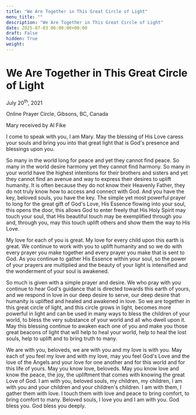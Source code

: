 ```yaml
---
title: "We Are Together in This Great Circle of Light"
menu_title: ""
description: "We Are Together in This Great Circle of Light"
date: 2025-07-03 06:00:00+00:00
draft: False
hidden: True
weight:
---
```

# We Are Together in This Great Circle of Light

July 20<sup>th</sup>, 2021

Online Prayer Circle, Gibsons, BC, Canada

Mary received by Al Fike

I come to speak with you, I am Mary. May the blessing of His Love caress your souls and bring you into that great light that is God's presence and blessings upon you.

So many in the world long for peace and yet they cannot find peace. So many in the world desire harmony yet they cannot find harmony. So many in your world have the highest intentions for their brothers and sisters and yet they cannot find an avenue and way to express their desires to uplift humanity. It is often because they do not know their Heavenly Father, they do not truly know how to access and connect with God. And you have the key, beloved souls, you have the key. The simple yet most powerful prayer to long for the great gift of God's Love, His Essence flowing into your soul, this opens the door, this allows God to enter freely that His Holy Spirit may touch your soul, that His beautiful touch may be exemplified through you and, through you, may this touch uplift others and show them the way to His Love.

My love for each of you is great. My love for every child upon this earth is great. We continue to work with you to uplift humanity and so we do with every prayer you make together and every prayer you make that is sent to God. As you continue to gather His Essence within your soul, so the power of your prayers are multiplied and the beauty of your light is intensified and the wonderment of your soul is awakened.

So much is given with a simple prayer and desire. We who pray with you continue to hear God's guidance that is directed towards this earth of yours, and we respond in love in our deep desire to serve, our deep desire that humanity is uplifted and healed and awakened in love. So we are together in this great circle of light, and this circle grows in light, becomes more powerful in light and can be used in many ways to bless the children of your world, to bless the very substance of your world and all who dwell upon it. May this blessing continue to awaken each one of you and make you those great beacons of light that will help to heal your world, help to heal the lost souls, help to uplift and to bring truth to many.

We are with you, beloveds, we are with you and my love is with you. May each of you feel my love and with my love, may you feel God's Love and the love of the Angels and your love for one another and for this world and for this life of yours. May you know love, beloveds. May you know love and know the peace, the joy, the upliftment that comes with knowing the great Love of God. I am with you, beloved souls, my children, my children, I am with you and your children and your children's children. I am with them, I gather them with love. I touch them with love and peace to bring comfort, to bring comfort to many. Beloved souls, I love you and I am with you. God bless you. God bless you deeply.
